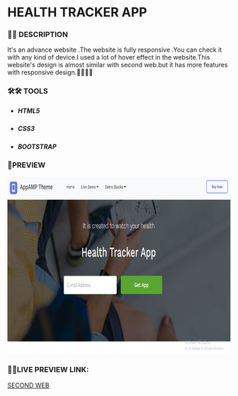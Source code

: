 # HEALTH TRACKER APP

<h3> 📝📝 DESCRIPTION</h3>
  
<p>It's an advance website .The website is fully responsive .You can check it with any kind of device.I used a lot of hover effect in the website.This website's design is almost similar with second web.but it has more features with responsive design.🙆‍♂️🙆‍♂️</p>

<h3>🛠🛠 TOOLS</h3>
<ul>
  <li><h5>HTML5</h5></li>
  <li><h5>CSS3</h5></li>
  <li><h5>BOOTSTRAP</h5></li>
</ul>
  
### 🎨PREVIEW 
<img src="img/third.png" height="400" width="1200"/>

 <h3>🔗🔗LIVE PREVIEW LINK:</h3>

[SECOND WEB](https://sohaghossainpappu.github.io/third_web/)
